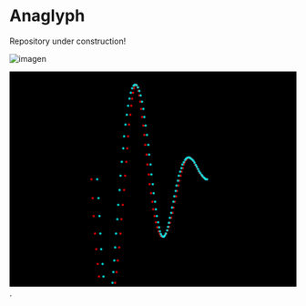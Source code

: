 # Anaglyph 

Repository under construction! 


![imagen](https://github.com/reginasar/anaglyph/assets/50836927/5fa9f30d-230f-4388-ab29-2786de2390c0)



<IMG SRC="spiral.gif">.
